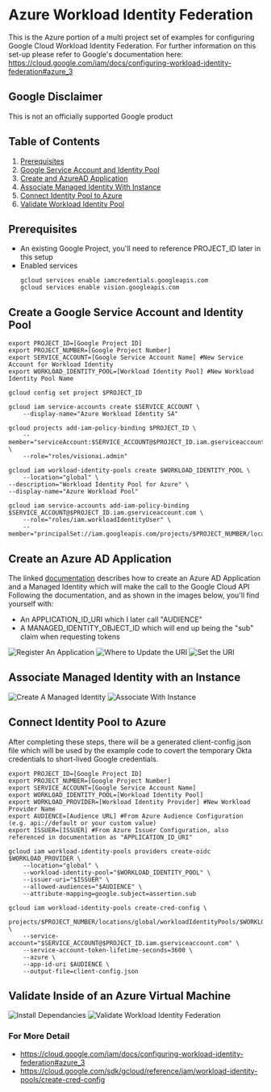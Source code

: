 # Azure Workload Identity Federation

This is the Azure portion of a multi project set of examples for configuring Google Cloud Workload Identity Federation. For further information on this set-up please refer to Google's documentation here: https://cloud.google.com/iam/docs/configuring-workload-identity-federation#azure_3

## Google Disclaimer
This is not an officially supported Google product

## Table of Contents
1. [Prerequisites](https://github.com/dreardon/workload-identity-azure#prerequisites)
1. [Google Service Account and Identity Pool](https://github.com/dreardon/workload-identity-azure#create-a-google-service-account-and-identity-pool)
1. [Create and AzureAD Application](https://github.com/dreardon/workload-identity-azure#create-an-azure-ad-application)
1. [Associate Managed Identity With Instance](https://github.com/dreardon/workload-identity-azure#associate-managed-identity-with-an-instance)
1. [Connect Identity Pool to Azure](https://github.com/dreardon/workload-identity-azure#connect-identity-pool-to-azure)
1. [Validate Workload Identity Pool](https://github.com/dreardon/workload-identity-azure#validate-inside-of-an-azure-virtual-machine)

## Prerequisites
<ul type="square"><li>An existing Google Project, you'll need to reference PROJECT_ID later in this setup</li>
<li>Enabled services</li>

```
gcloud services enable iamcredentials.googleapis.com
gcloud services enable vision.googleapis.com
```
</ul>

## Create a Google Service Account and Identity Pool
```
export PROJECT_ID=[Google Project ID]
export PROJECT_NUMBER=[Google Project Number]
export SERVICE_ACCOUNT=[Google Service Account Name] #New Service Account for Workload Identity
export WORKLOAD_IDENTITY_POOL=[Workload Identity Pool] #New Workload Identity Pool Name

gcloud config set project $PROJECT_ID

gcloud iam service-accounts create $SERVICE_ACCOUNT \
    --display-name="Azure Workload Identity SA"

gcloud projects add-iam-policy-binding $PROJECT_ID \
    --member="serviceAccount:$SERVICE_ACCOUNT@$PROJECT_ID.iam.gserviceaccount.com" \
    --role="roles/visionai.admin"

gcloud iam workload-identity-pools create $WORKLOAD_IDENTITY_POOL \
    --location="global" \
--description="Workload Identity Pool for Azure" \
--display-name="Azure Workload Pool"

gcloud iam service-accounts add-iam-policy-binding $SERVICE_ACCOUNT@$PROJECT_ID.iam.gserviceaccount.com \
    --role="roles/iam.workloadIdentityUser" \
    --member="principalSet://iam.googleapis.com/projects/$PROJECT_NUMBER/locations/global/workloadIdentityPools/$WORKLOAD_IDENTITY_POOL/*"
```
## Create an Azure AD Application
The linked [documentation](https://cloud.google.com/iam/docs/configuring-workload-identity-federation#prepare) describes how to create an Azure AD Application and a Managed Identity which will make the call to the Google Cloud API
Following the documentation, and as shown in the images below, you'll find yourself with:
- An APPLICATION_ID_URI which I later call "AUDIENCE"
- A MANAGED_IDENTITY_OBJECT_ID which will end up being the "sub" claim when requesting tokens

![Register An Application](images/5NpKjK7iQbYUXZr.png)
![Where to Update the URI](images/6JBFGG4an4BuZAh.png)
![Set the URI](images/5QUgF68UChJMsPo.png)

## Associate Managed Identity with an Instance
![Create A Managed Identity](images/5jCRPHFhoMK5BT4.png)
![Associate With Instance](images/BC5zJJC5AadR9TY.png)

## Connect Identity Pool to Azure
After completing these steps, there will be a generated client-config.json file which will be used by the example code to covert the temporary Okta credentials to short-lived Google credentials.
```
export PROJECT_ID=[Google Project ID]
export PROJECT_NUMBER=[Google Project Number]
export SERVICE_ACCOUNT=[Google Service Account Name]
export WORKLOAD_IDENTITY_POOL=[Workload Identity Pool]
export WORKLOAD_PROVIDER=[Workload Identity Provider] #New Workload Provider Name
export AUDIENCE=[Audience URL] #From Azure Audience Configuration (e.g. api://default or your custom value)
export ISSUER=[ISSUER] #From Azure Issuer Configuration, also referenced in documentation as "APPLICATION_ID_URI"

gcloud iam workload-identity-pools providers create-oidc $WORKLOAD_PROVIDER \
    --location="global" \
    --workload-identity-pool="$WORKLOAD_IDENTITY_POOL" \
    --issuer-uri="$ISSUER" \
    --allowed-audiences="$AUDIENCE" \
    --attribute-mapping=google.subject=assertion.sub

gcloud iam workload-identity-pools create-cred-config \
    projects/$PROJECT_NUMBER/locations/global/workloadIdentityPools/$WORKLOAD_IDENTITY_POOL/providers/$WORKLOAD_PROVIDER \
    --service-account="$SERVICE_ACCOUNT@$PROJECT_ID.iam.gserviceaccount.com" \
    --service-account-token-lifetime-seconds=3600 \
    --azure \
    --app-id-uri $AUDIENCE \
    --output-file=client-config.json
```

## Validate Inside of an Azure Virtual Machine
![Install Dependancies](images/7wPEeCbjgBRnxQE.png)
![Validate Workload Identity Federation](images/6Fh3NjdYzUWgpb3.png)

### For More Detail
* https://cloud.google.com/iam/docs/configuring-workload-identity-federation#azure_3
* https://cloud.google.com/sdk/gcloud/reference/iam/workload-identity-pools/create-cred-config

